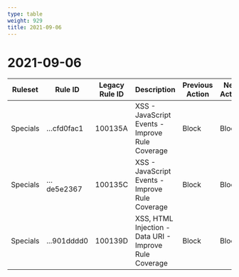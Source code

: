 ```yaml
---
type: table
weight: 929
title: 2021-09-06
---
```


# 2021-09-06

<TableWrap><table style="width: 100%">

<thead>
  <tr>
    <th>Ruleset</th>
    <th>Rule ID</th>
    <th>Legacy Rule ID</th>
    <th>Description</th>
    <th>Previous Action</th>
    <th>New Action</th>
  </tr>
</thead>
<tbody>
  <tr>
    <td>Specials</td>
    <td>…cfd0fac1</td>
    <td>100135A</td>
    <td>XSS - JavaScript Events - Improve Rule Coverage</td>
    <td>Block</td>
    <td>Block</td>
  </tr>
  <tr>
    <td>Specials</td>
    <td>…de5e2367</td>
    <td>100135C</td>
    <td>XSS - JavaScript Events - Improve Rule Coverage</td>
    <td>Block</td>
    <td>Block</td>
  </tr>
  <tr>
    <td>Specials</td>
    <td>...901dddd0</td>
    <td>100139D</td>
    <td>XSS, HTML Injection - Data URI - Improve Rule Coverage</td>
    <td>Block</td>
    <td>Block</td>
  </tr>
</tbody>

</table></TableWrap>
